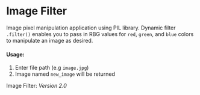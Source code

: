 # Image Filter
Image pixel manipulation application using PIL library. Dynamic filter `.filter()` enables you to pass in RBG values for `red`, `green`, and `blue` colors to manipulate an image as desired.

#### Usage:
1. Enter file path (e.g `image.jpg`)
2. Image named `new_image` will be returned

Image Filter: _Version 2.0_
